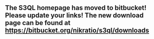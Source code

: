 ## The S3QL homepage has moved to bitbucket! Please update your links! The new download page can be found at https://bitbucket.org/nikratio/s3ql/downloads ##